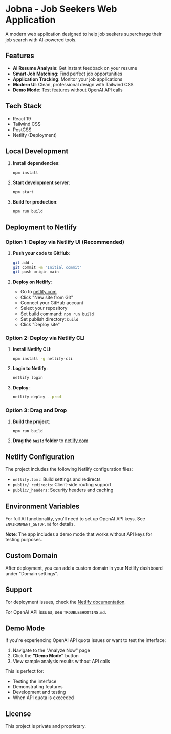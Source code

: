 # Jobna - Job Seekers Web Application

A modern web application designed to help job seekers supercharge their job search with AI-powered tools.

## Features

- **AI Resume Analysis**: Get instant feedback on your resume
- **Smart Job Matching**: Find perfect job opportunities
- **Application Tracking**: Monitor your job applications
- **Modern UI**: Clean, professional design with Tailwind CSS
- **Demo Mode**: Test features without OpenAI API calls

## Tech Stack

- React 19
- Tailwind CSS
- PostCSS
- Netlify (Deployment)

## Local Development

1. **Install dependencies**:

   ```bash
   npm install
   ```

2. **Start development server**:

   ```bash
   npm start
   ```

3. **Build for production**:
   ```bash
   npm run build
   ```

## Deployment to Netlify

### Option 1: Deploy via Netlify UI (Recommended)

1. **Push your code to GitHub**:

   ```bash
   git add .
   git commit -m "Initial commit"
   git push origin main
   ```

2. **Deploy on Netlify**:
   - Go to [netlify.com](https://netlify.com)
   - Click "New site from Git"
   - Connect your GitHub account
   - Select your repository
   - Set build command: `npm run build`
   - Set publish directory: `build`
   - Click "Deploy site"

### Option 2: Deploy via Netlify CLI

1. **Install Netlify CLI**:

   ```bash
   npm install -g netlify-cli
   ```

2. **Login to Netlify**:

   ```bash
   netlify login
   ```

3. **Deploy**:
   ```bash
   netlify deploy --prod
   ```

### Option 3: Drag and Drop

1. **Build the project**:

   ```bash
   npm run build
   ```

2. **Drag the `build` folder** to [netlify.com](https://netlify.com)

## Netlify Configuration

The project includes the following Netlify configuration files:

- `netlify.toml`: Build settings and redirects
- `public/_redirects`: Client-side routing support
- `public/_headers`: Security headers and caching

## Environment Variables

For full AI functionality, you'll need to set up OpenAI API keys. See `ENVIRONMENT_SETUP.md` for details.

**Note**: The app includes a demo mode that works without API keys for testing purposes.

## Custom Domain

After deployment, you can add a custom domain in your Netlify dashboard under "Domain settings".

## Support

For deployment issues, check the [Netlify documentation](https://docs.netlify.com/).

For OpenAI API issues, see `TROUBLESHOOTING.md`.

## Demo Mode

If you're experiencing OpenAI API quota issues or want to test the interface:

1. Navigate to the "Analyze Now" page
2. Click the **"Demo Mode"** button
3. View sample analysis results without API calls

This is perfect for:

- Testing the interface
- Demonstrating features
- Development and testing
- When API quota is exceeded

## License

This project is private and proprietary.
